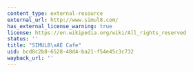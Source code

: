 ```yaml
---
content_type: external-resource
external_url: http://www.simul8.com/
has_external_license_warning: true
license: https://en.wikipedia.org/wiki/All_rights_reserved
status: ''
title: "SIMUL8\xAE Cafe"
uid: bcd8c2b8-6528-48d4-ba21-f54e45c3c732
wayback_url: ''
---
```

